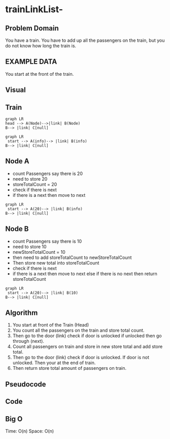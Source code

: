 # trainLinkList-

## Problem Domain

You have a train. You have to add up all the passengers on the train, but you do not know how long the train is.

## EXAMPLE DATA

You start at the front of the train.

## Visual

## Train

```mermaid
graph LR
head --> A(Node)-->|link| B(Node)
B--> |link| C[null]
```

```mermaid
graph LR
 start --> A(info)--> |link| B(info)
B--> |link| C[null]
```

## Node A

- count Passengers say there is 20
- need to store 20
- storeTotalCount = 20
- check if there is next
- if there is a next then move to next

```mermaid
graph LR
 start --> A(20)--> |link| B(info)
B--> |link| C[null]
```

## Node B

- count Passengers say there is 10
- need to store 10
- newStoreTotalCount = 10
- then need to add storeTotalCount to newStoreTotalCount
- Then store new total into storeTotalCount
- check if there is next
- if there is a next then move to next else if there is no next then return storeTotalCount

```mermaid
graph LR
 start --> A(20)--> |link| B(10)
B--> |link| C[null]
```

## Algorithm

1. You start at front of the Train (Head)
2. You count all the passengers on the train and store total count.
3. Then go to the door (link) check if door is unlocked if unlocked then go through (next).
4. Count all passengers on train and store in new store total and add store total.
5. Then go to the door (link) check if door is unlocked. If door is not unlocked. Then your at the end of train.
6. Then return store total amount of passengers on train.

## Pseudocode

## Code

## Big O

Time: O(n)
Space: O(n)